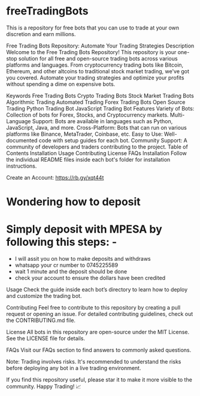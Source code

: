 # freeTradingBots
This is a repository for free bots that you can use to trade at your own discretion and earn millions.

Free Trading Bots Repository: Automate Your Trading Strategies
Description
Welcome to the Free Trading Bots Repository! This repository is your one-stop solution for all free and open-source trading bots across various platforms and languages. From cryptocurrency trading bots like Bitcoin, Ethereum, and other altcoins to traditional stock market trading, we've got you covered. Automate your trading strategies and optimize your profits without spending a dime on expensive bots.


Keywords
Free Trading Bots
Crypto Trading Bots
Stock Market Trading Bots
Algorithmic Trading
Automated Trading
Forex Trading Bots
Open Source Trading
Python Trading Bot
JavaScript Trading Bot
Features
Variety of Bots: Collection of bots for Forex, Stocks, and Cryptocurrency markets.
Multi-Language Support: Bots are available in languages such as Python, JavaScript, Java, and more.
Cross-Platform: Bots that can run on various platforms like Binance, MetaTrader, Coinbase, etc.
Easy to Use: Well-documented code with setup guides for each bot.
Community Support: A community of developers and traders contributing to the project.
Table of Contents
Installation
Usage
Contributing
License
FAQs
Installation
Follow the individual README files inside each bot's folder for installation instructions.

Create an Account: 
https://rb.gy/xqt44t

# Wondering how to deposit

# Simply deposit with MPESA by following this steps: -
- I will assit you on how to make deposits and withdraws
- whatsapp your cr number to 0745225589
- wait 1 minute and the deposit should be done
- check your account to ensure the dollars have been credited




  
Usage
Check the guide inside each bot’s directory to learn how to deploy and customize the trading bot.

Contributing
Feel free to contribute to this repository by creating a pull request or opening an issue. For detailed contributing guidelines, check out the CONTRIBUTING.md file.

License
All bots in this repository are open-source under the MIT License. See the LICENSE file for details.

FAQs
Visit our FAQs section to find answers to commonly asked questions.

Note: Trading involves risks. It's recommended to understand the risks before deploying any bot in a live trading environment.

If you find this repository useful, please star it to make it more visible to the community. Happy Trading! 📈
